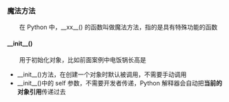 ### 魔法方法
 &emsp;&emsp;在 Python 中，\_\_xx\_\_() 的函数叫做魔法方法，指的是具有特殊功能的函数
 
#### \_\_init__()
&emsp;&emsp;用于初始化对象，比如前面案例中电饭锅长高是
*  \_\_init__()方法，在创建一个对象时默认被调用，不需要手动调用
*  \_\_init__()中的 self 参数，不需要开发者传递，Python 解释器会自动把**当前的对象引用**传递过去


```

```





